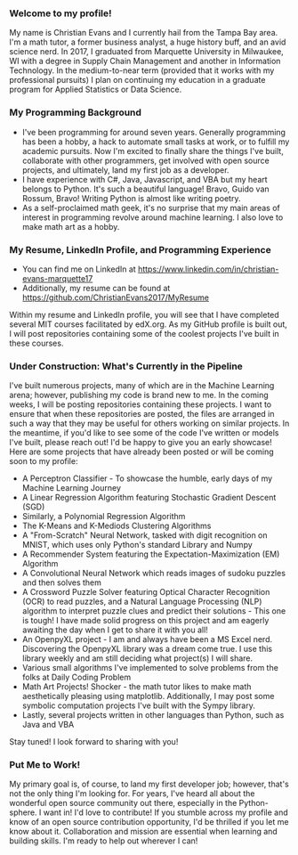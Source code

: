 ### Welcome to my profile!

My name is Christian Evans and I currently hail from the Tampa Bay area. I'm a math tutor, a former business analyst, a huge history buff, and an avid science nerd. In 2017, I graduated from Marquette University in Milwaukee, WI with a degree in Supply Chain Management and another in Information Technology. In the medium-to-near term (provided that it works with my professional pursuits) I plan on continuing my education in a graduate program for Applied Statistics or Data Science.

### My Programming Background
* I've been programming for around seven years. Generally programming has been a hobby, a hack to automate small tasks at work, or to fulfill my academic pursuits. Now I'm excited to finally share the things I've built, collaborate with other programmers, get involved with open source projects, and ultimately, land my first job as a developer.
* I have experience with C#, Java, Javascript, and VBA but my heart belongs to Python. It's such a beautiful language! Bravo, Guido van Rossum, Bravo! Writing Python is almost like writing poetry.
* As a self-proclaimed math geek, it's no surprise that my main areas of interest in programming revolve around machine learning. I also love to make math art as a hobby.

### My Resume, LinkedIn Profile, and Programming Experience
* You can find me on LinkedIn at https://www.linkedin.com/in/christian-evans-marquette17
* Additionally, my resume can be found at https://github.com/ChristianEvans2017/MyResume

Within my resume and LinkedIn profile, you will see that I have completed several MIT courses facilitated by edX.org. As my GitHub profile is built out, I will post repositories containing some of the coolest projects I've built in these courses.

### Under Construction: What's Currently in the Pipeline
I've built numerous projects, many of which are in the Machine Learning arena; however, publishing my code is brand new to me. In the coming weeks, I will be posting
repositories containing these projects. I want to ensure that when these repositories are posted, the files are arranged in such a way that they may be useful for
others working on similar projects. In the meantime, if you'd like to see some of the code I've written or models I've built, please reach out! I'd  be happy to give you an early showcase! Here are some projects that have already been posted or will be coming soon to my profile:

* A Perceptron Classifier - To showcase the humble, early days of my Machine Learning Journey
* A Linear Regression Algorithm featuring Stochastic Gradient Descent (SGD)
* Similarly, a Polynomial Regression Algorithm
* The K-Means and K-Mediods Clustering Algorithms
* A "From-Scratch" Neural Network, tasked with digit recognition on MNIST, which uses only Python's standard Library and Numpy
* A Recommender System featuring the Expectation-Maximization (EM) Algorithm
* A Convolutional Neural Network which reads images of sudoku puzzles and then solves them
* A Crossword Puzzle Solver featuring Optical Character Recognition (OCR) to read puzzles, and a Natural Language Processing (NLP) algorithm to interpret puzzle clues and predict their solutions - This one is tough! I have made solid progress on this project and am eagerly awaiting the day when I get to share it with you all!
* An OpenpyXL project - I am and always have been a MS Excel nerd. Discovering the OpenpyXL library was a dream come true. I use this library weekly and am still deciding what project(s) I will share.
* Various small algorithms I've implemented to solve problems from the folks at Daily Coding Problem
* Math Art Projects! Shocker - the math tutor likes to make math aesthetically pleasing using matplotlib. Additionally, I may post some symbolic computation projects I've built with the Sympy library.
* Lastly, several projects written in other languages than Python, such as Java and VBA

Stay tuned! I look forward to sharing with you!

### Put Me to Work!
My primary goal is, of course, to land my first developer job; however, that's not the only thing I'm looking for. For years, I've heard all about the wonderful open source community out there, especially in the Python-sphere. I want in! I'd love to contribute! If you stumble across my profile and know of an open source contribution opportunity, I'd be thrilled if you let me know about it. Collaboration and mission are essential when learning and building skills. I'm ready to help out wherever I can!

<!--
**ChristianEvans2017/ChristianEvans2017** is a ✨ _special_ ✨ repository because its `README.md` (this file) appears on your GitHub profile.

Here are some ideas to get you started:

- 🔭 I’m currently working on ...
- 🌱 I’m currently learning ...
- 👯 I’m looking to collaborate on ...
- 🤔 I’m looking for help with ...
- 💬 Ask me about ...
- 📫 How to reach me: ...
- 😄 Pronouns: ...
- ⚡ Fun fact: ...
-->
